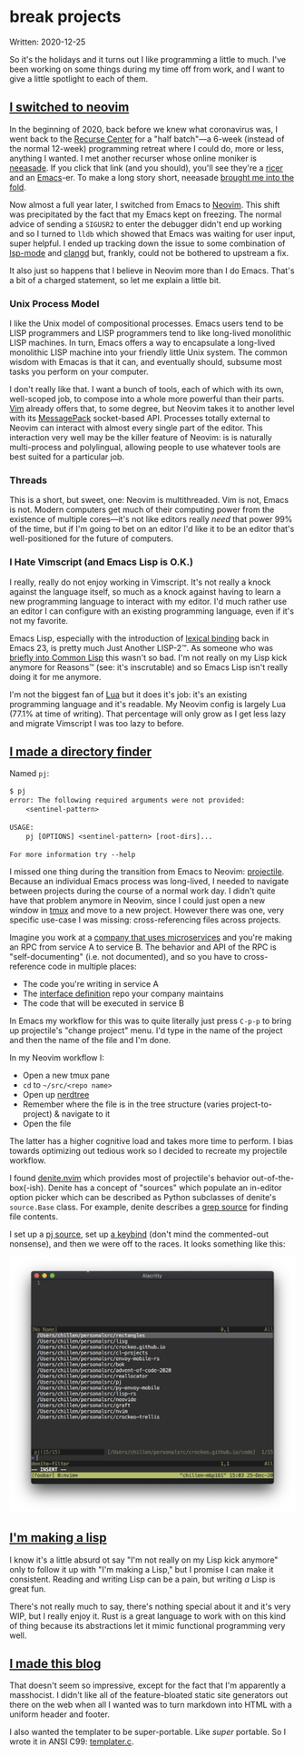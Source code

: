 # break projects

Written: 2020-12-25

So it's the holidays and it turns out I like programming a little to much. I've been working on some things during my time off from work, and I want to give a little spotlight to each of them.

## [I switched to neovim](https://github.com/crockeo/nvim)

In the beginning of 2020, back before we knew what coronavirus was, I went back to the [Recurse Center](https://recurse.com) for a "half batch"&mdash;a 6-week (instead of the normal 12-week) programming retreat where I could do, more or less, anything I wanted. I met another recurser whose online moniker is [neeasade](https://neeasade.net/). If you click that link (and you should), you'll see they're a [ricer](https://www.reddit.com/r/unixporn/comments/3iy3wd/stupid_question_what_is_ricing/) and an [Emacs](https://emacs.sexy/)-er. To make a long story short, neeasade [brought me into the fold](https://github.com/crockeo/.emacs.d).

Now almost a full year later, I switched from Emacs to [Neovim](https://neovim.io/). This shift was precipitated by the fact that my Emacs kept on freezing. The normal advice of sending a `SIGUSR2` to enter the debugger didn't end up working and so I turned to `lldb` which showed that Emacs was waiting for user input, super helpful. I ended up tracking down the issue to some combination of [lsp-mode](https://github.com/emacs-lsp/lsp-mode) and [clangd](https://clangd.llvm.org/) but, frankly, could not be bothered to upstream a fix.

It also just so happens that I believe in Neovim more than I do Emacs. That's a bit of a charged statement, so let me explain a little bit.

### Unix Process Model

I like the Unix model of compositional processes. Emacs users tend to be LISP programmers and LISP programmers tend to like long-lived monolithic LISP machines. In turn, Emacs offers a way to encapsulate a long-lived monolithic LISP machine into your friendly little Unix system. The common wisdom with Emacas is that it can, and eventually should, subsume most tasks you perform on your computer.

I don't really like that. I want a bunch of tools, each of which with its own, well-scoped job, to compose into a whole more powerful than their parts. [Vim](https://www.vim.org/) already offers that, to some degree, but Neovim takes it to another level with its [MessagePack](https://msgpack.org/) socket-based API. Processes totally external to Neovim can interact with almost every single part of the editor. This interaction very well may be the killer feature of Neovim: is is naturally multi-process and polylingual, allowing people to use whatever tools are best suited for a particular job.

### Threads

This is a short, but sweet, one: Neovim is multithreaded. Vim is not, Emacs is not. Modern computers get much of their computing power from the existence of multiple cores&mdash;it's not like editors really _need_ that power 99% of the time, but if I'm going to bet on an editor I'd like it to be an editor that's well-positioned for the future of computers.

### I Hate Vimscript (and Emacs Lisp is O.K.)

I really, really do not enjoy working in Vimscript. It's not really a knock against the language itself, so much as a knock against having to learn a new programming language to interact with my editor. I'd much rather use an editor I can configure with an existing programming language, even if it's not my favorite.

Emacs Lisp, especially with the introduction of [lexical binding](https://www.gnu.org/software/emacs/manual/html_node/elisp/Lexical-Binding.html) back in Emacs 23, is pretty much Just Another LISP-2™. As someone who was [briefly into Common Lisp](https://github.com/crockeo/cl-projects) this wasn't so bad. I'm not really on my Lisp kick anymore for Reasons™ (see: it's inscrutable) and so Emacs Lisp isn't really doing it for me anymore.

I'm not the biggest fan of [Lua](https://www.lua.org/) but it does it's job: it's an existing programming language and it's readable. My Neovim config is largely Lua (77.1% at time of writing). That percentage will only grow as I get less lazy and migrate Vimscript I was too lazy to before.

## [I made a directory finder](https://github.com/crockeo/pj)

Named `pj`:

```
$ pj
error: The following required arguments were not provided:
    <sentinel-pattern>

USAGE:
    pj [OPTIONS] <sentinel-pattern> [root-dirs]...

For more information try --help
```

I missed one thing during the transition from Emacs to Neovim: [projectile](https://github.com/bbatsov/projectile). Because an individual Emacs process was long-lived, I needed to navigate between projects during the course of a normal work day. I didn't quite have that problem anymore in Neovim, since I could just open a new window in [tmux](https://github.com/tmux/tmux) and move to a new project. However there was one, very specific use-case I was missing: cross-referencing files across projects.

Imagine you work at a [company that uses microservices](https://www.lyft.com/) and you're making an RPC from service A to service B. The behavior and API of the RPC is "self-documenting" (i.e. not documented), and so you have to cross-reference code in multiple places:

* The code you're writing in service A
* The [interface definition](https://en.wikipedia.org/wiki/Interface_description_language) repo your company maintains
* The code that will be executed in service B

In Emacs my workflow for this was to quite literally just press `C-p-p` to bring up projectile's "change project" menu. I'd type in the name of the project and then the name of the file and I'm done.

In my Neovim workflow I:

* Open a new tmux pane
* `cd` to `~/src/<repo name>`
* Open up [nerdtree](https://github.com/preservim/nerdtree)
* Remember where the file is in the tree structure (varies project-to-project) & navigate to it
* Open the file

The latter has a higher cognitive load and takes more time to perform. I bias towards optimizing out tedious work so I decided to recreate my projectile workflow.

I found [denite.nvim](https://github.com/Shougo/denite.nvim) which provides most of projectile's behavior out-of-the-box(-ish). Denite has a concept of "sources" which populate an in-editor option picker which can be described as Python subclasses of denite's `source.Base` class. For example, denite describes a [grep source](https://github.com/Shougo/denite.nvim/blob/12a9b5456f5a4600afeb0ba284ce1098bd35e501/rplugin/python3/denite/source/grep.py) for finding file contents.

I set up a [pj source](https://github.com/crockeo/nvim/blob/main/rplugin/python3/denite/source/pj.py), set up [a keybind](https://github.com/crockeo/nvim/blob/6e19018c9a4d015aaed3dab40b8ce7efee59a60f/lua/plug_config/denite.lua#L36) (don't mind the commented-out nonsense), and then we were off to the races. It looks something like this:

![](/res/blogs/break-projects/denite-example.png)

## [I'm making a lisp](https://github.com/crockeo/lisp-rs)

I know it's a little absurd ot say "I'm not really on my Lisp kick anymore" only to follow it up with "I'm making a Lisp," but I promise I can make it consistent. Reading and writing Lisp can be a pain, but writing _a_ Lisp is great fun.

There's not really much to say, there's nothing special about it and it's very WIP, but I really enjoy it. Rust is a great language to work with on this kind of thing because its abstractions let it mimic functional programming very well.

## [I made this blog](https://github.com/crockeo/crockeo.github.io)

That doesn't seem so impressive, except for the fact that I'm apparently a masshocist. I didn't like all of the feature-bloated static site generators out there on the web when all I wanted was to turn markdown into HTML with a uniform header and footer.

I also wanted the templater to be super-portable. Like _super_ portable. So I wrote it in ANSI C99: [templater.c](https://github.com/crockeo/crockeo.github.io/blob/master/code/templater.c).
